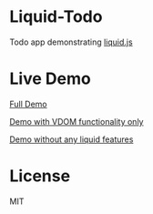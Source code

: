 # Liquid-Todo

Todo app demonstrating [liquid.js](https://www.npmjs.com/package/@zharktas/liquid.js)

# Live Demo

[Full Demo](https://liquidjs.herokuapp.com/)

[Demo with VDOM functionality only](https://liquidjs.herokuapp.com/vdom)

[Demo without any liquid features](https://liquidjs.herokuapp.com/todo)

# License

MIT